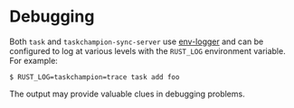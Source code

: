 # Debugging

Both `task` and `taskchampion-sync-server` use [env-logger](https://docs.rs/env_logger) and can be configured to log at various levels with the `RUST_LOG` environment variable.
For example:
```shell
$ RUST_LOG=taskchampion=trace task add foo
```

The output may provide valuable clues in debugging problems.
